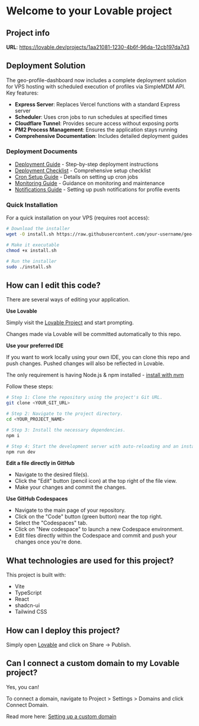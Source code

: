 # Welcome to your Lovable project

## Project info

**URL**: https://lovable.dev/projects/1aa21081-1230-4b6f-96da-12cb197da7d3

## Deployment Solution

The geo-profile-dashboard now includes a complete deployment solution for VPS hosting with scheduled execution of profiles via SimpleMDM API. Key features:

- **Express Server**: Replaces Vercel functions with a standard Express server
- **Scheduler**: Uses cron jobs to run schedules at specified times
- **Cloudflare Tunnel**: Provides secure access without exposing ports
- **PM2 Process Management**: Ensures the application stays running
- **Comprehensive Documentation**: Includes detailed deployment guides

### Deployment Documents

- [Deployment Guide](DEPLOYMENT.md) - Step-by-step deployment instructions
- [Deployment Checklist](DEPLOYMENT_CHECKLIST.md) - Comprehensive setup checklist
- [Cron Setup Guide](CRON_SETUP.md) - Details on setting up cron jobs
- [Monitoring Guide](MONITORING.md) - Guidance on monitoring and maintenance
- [Notifications Guide](NOTIFICATIONS.md) - Setting up push notifications for profile events

### Quick Installation

For a quick installation on your VPS (requires root access):

```bash
# Download the installer
wget -O install.sh https://raw.githubusercontent.com/your-username/geo-profile-dashboard/main/install.sh

# Make it executable
chmod +x install.sh

# Run the installer
sudo ./install.sh
```

## How can I edit this code?

There are several ways of editing your application.

**Use Lovable**

Simply visit the [Lovable Project](https://lovable.dev/projects/1aa21081-1230-4b6f-96da-12cb197da7d3) and start prompting.

Changes made via Lovable will be committed automatically to this repo.

**Use your preferred IDE**

If you want to work locally using your own IDE, you can clone this repo and push changes. Pushed changes will also be reflected in Lovable.

The only requirement is having Node.js & npm installed - [install with nvm](https://github.com/nvm-sh/nvm#installing-and-updating)

Follow these steps:

```sh
# Step 1: Clone the repository using the project's Git URL.
git clone <YOUR_GIT_URL>

# Step 2: Navigate to the project directory.
cd <YOUR_PROJECT_NAME>

# Step 3: Install the necessary dependencies.
npm i

# Step 4: Start the development server with auto-reloading and an instant preview.
npm run dev
```

**Edit a file directly in GitHub**

- Navigate to the desired file(s).
- Click the "Edit" button (pencil icon) at the top right of the file view.
- Make your changes and commit the changes.

**Use GitHub Codespaces**

- Navigate to the main page of your repository.
- Click on the "Code" button (green button) near the top right.
- Select the "Codespaces" tab.
- Click on "New codespace" to launch a new Codespace environment.
- Edit files directly within the Codespace and commit and push your changes once you're done.

## What technologies are used for this project?

This project is built with:

- Vite
- TypeScript
- React
- shadcn-ui
- Tailwind CSS

## How can I deploy this project?

Simply open [Lovable](https://lovable.dev/projects/1aa21081-1230-4b6f-96da-12cb197da7d3) and click on Share -> Publish.

## Can I connect a custom domain to my Lovable project?

Yes, you can!

To connect a domain, navigate to Project > Settings > Domains and click Connect Domain.

Read more here: [Setting up a custom domain](https://docs.lovable.dev/tips-tricks/custom-domain#step-by-step-guide)
